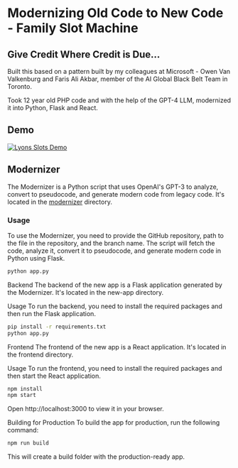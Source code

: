 # Modernizing Old Code to New Code - Family Slot Machine

## Give Credit Where Credit is Due...
  Built this based on a pattern built by my colleagues at Microsoft - Owen Van Valkenburg and Faris Ali Akbar, member of the AI Global Black Belt Team in Toronto.

Took 12 year old PHP code and with the help of the GPT-4 LLM, modernized it into Python, Flask and React.

## Demo

[![Lyons Slots Demo](http://img.youtube.com/vi/bGcdEW6fYlA/0.jpg)](http://www.youtube.com/watch?v=bGcdEW6fYlA)


## Modernizer

The Modernizer is a Python script that uses OpenAI's GPT-3 to analyze, convert to pseudocode, and generate modern code from legacy code. It's located in the [modernizer](modernizer/) directory.

### Usage

To use the Modernizer, you need to provide the GitHub repository, path to the file in the repository, and the branch name. The script will fetch the code, analyze it, convert it to pseudocode, and generate modern code in Python using Flask.

```sh
python app.py
```

Backend
The backend of the new app is a Flask application generated by the Modernizer. It's located in the new-app directory.

Usage
To run the backend, you need to install the required packages and then run the Flask application.

```sh
pip install -r requirements.txt
python app.py
```

Frontend
The frontend of the new app is a React application. It's located in the frontend directory.

Usage
To run the frontend, you need to install the required packages and then start the React application.


```sh
npm install
npm start
```

Open http://localhost:3000 to view it in your browser.

Building for Production
To build the app for production, run the following command:

```sh
npm run build
```

This will create a build folder with the production-ready app.

